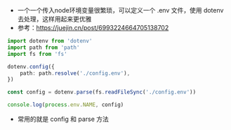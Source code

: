 * 一个一个传入node环境变量很繁琐，可以定义一个 .env 文件，使用 dotenv 去处理，这样用起来更优雅
* 参考：https://juejin.cn/post/6993224664705138702

```typescript
import dotenv from 'dotenv'
import path from 'path'
import fs from 'fs'

dotenv.config({
    path: path.resolve('./config.env'),
})

const config = dotenv.parse(fs.readFileSync('./config.env'))

console.log(process.env.NAME, config)

```

* 常用的就是 config 和 parse 方法